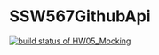 # SSW567GithubApi
[![build status of HW05_Mocking](https://travis-ci.org/capWailing/SSW567GithubApi.svg?branch=HW05a_Mocking)](https://travis-ci.org/capWailing/SSW567GithubApi)
